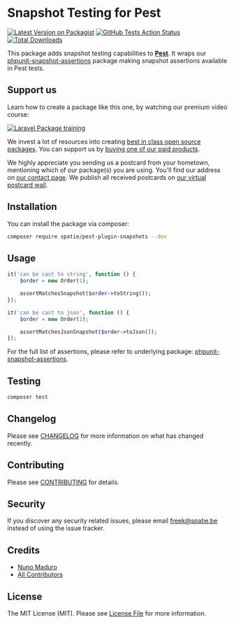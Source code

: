 # Snapshot Testing for Pest

[![Latest Version on Packagist](https://img.shields.io/packagist/v/spatie/pest-plugin-snapshots.svg?style=flat-square)](https://packagist.org/packages/spatie/pest-plugin-snapshots)
[![GitHub Tests Action Status](https://img.shields.io/github/workflow/status/spatie/pest-plugin-snapshots/run-tests?label=tests)](https://github.com/spatie/pest-plugin-snapshots/actions?query=workflow%3Arun-tests+branch%3Amaster)
[![Total Downloads](https://img.shields.io/packagist/dt/spatie/pest-plugin-snapshots.svg?style=flat-square)](https://packagist.org/packages/spatie/pest-plugin-snapshots)

This package adds snapshot testing capabilities to **[Pest](https://pestphp.com)**. It wraps
our [phpunit-snapshot-assertions](https://github.com/spatie/phpunit-snapshot-assertions) package making
snapshot assertions available in Pest tests.

## Support us

Learn how to create a package like this one, by watching our premium video course:

[![Laravel Package training](https://spatie.be/github/package-training.jpg)](https://laravelpackage.training)

We invest a lot of resources into creating [best in class open source packages](https://spatie.be/open-source). You can support us by [buying one of our paid products](https://spatie.be/open-source/support-us).

We highly appreciate you sending us a postcard from your hometown, mentioning which of our package(s) you are using. You'll find our address on [our contact page](https://spatie.be/about-us). We publish all received postcards on [our virtual postcard wall](https://spatie.be/open-source/postcards).

## Installation

You can install the package via composer:

```bash
composer require spatie/pest-plugin-snapshots --dev
```

## Usage

```php
it('can be cast to string', function () {
    $order = new Order(1);

    assertMatchesSnapshot($order->toString());
});

it('can be cast to json', function () {
    $order = new Order(1);

    assertMatchesJsonSnapshot($order->toJson());
});
```

For the full list of assertions, please refer to underlying package: [phpunit-snapshot-assertions](https://github.com/spatie/phpunit-snapshot-assertions).

## Testing

``` bash
composer test
```

## Changelog

Please see [CHANGELOG](CHANGELOG.md) for more information on what has changed recently.

## Contributing

Please see [CONTRIBUTING](CONTRIBUTING.md) for details.

## Security

If you discover any security related issues, please email freek@spatie.be instead of using the issue tracker.

## Credits

- [Nuno Maduro](https://github.com/nunomaduro)
- [All Contributors](../../contributors)

## License

The MIT License (MIT). Please see [License File](LICENSE.md) for more information.

